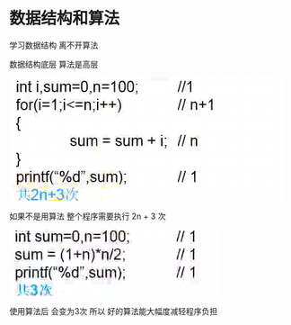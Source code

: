 # 数据结构和算法

学习数据结构 离不开算法

数据结构底层 算法是高层

![image-20250323211752831](https://raw.githubusercontent.com/Xioaruan912/pic/main/image-20250323211752831.png)

如果不是用算法 整个程序需要执行 2n + 3 次

![image-20250323211813276](https://raw.githubusercontent.com/Xioaruan912/pic/main/image-20250323211813276.png)

使用算法后 会变为3次 所以 好的算法能大幅度减轻程序负担   